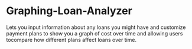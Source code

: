 # Graphing-Loan-Analyzer
Lets you input information about any loans you might have and customize payment plans to show you a graph of cost over time and allowing users tocompare how different plans affect loans over time.

